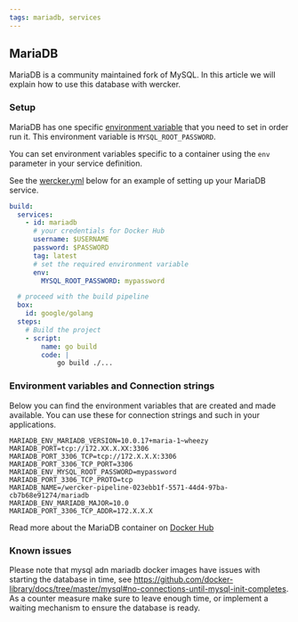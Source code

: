```yaml
---
tags: mariadb, services
---
```


## MariaDB

MariaDB is a community maintained fork of MySQL. In this article we
will explain how to use this database with wercker.

### Setup

MariaDB has one specific [environment variable](/docs/services/advanced-services.html) that you need to set
in order run it. This environment variable is `MYSQL_ROOT_PASSWORD`.

You can set environment variables specific to a container using the
`env` parameter in your service definition.

See the [wercker.yml](/docs/wercker-yml/creating-a-yml.html) below for an example of setting up your MariaDB service.

```yaml
build:
  services:
    - id: mariadb
      # your credentials for Docker Hub
      username: $USERNAME
      password: $PASSWORD
      tag: latest
      # set the required environment variable
      env:
        MYSQL_ROOT_PASSWORD: mypassword

  # proceed with the build pipeline
  box:
    id: google/golang
  steps:
    # Build the project
    - script:
        name: go build
        code: |
            go build ./...
```

### Environment variables and Connection strings

Below you can find the environment variables that are created and made available.
You can use these for connection strings and such in your applications.

```no-highlight
MARIADB_ENV_MARIADB_VERSION=10.0.17+maria-1~wheezy
MARIADB_PORT=tcp://172.XX.X.XX:3306
MARIADB_PORT_3306_TCP=tcp://172.X.X.X:3306
MARIADB_PORT_3306_TCP_PORT=3306
MARIADB_ENV_MYSQL_ROOT_PASSWORD=mypassword
MARIADB_PORT_3306_TCP_PROTO=tcp
MARIADB_NAME=/wercker-pipeline-023ebb1f-5571-44d4-97ba-cb7b68e91274/mariadb
MARIADB_ENV_MARIADB_MAJOR=10.0
MARIADB_PORT_3306_TCP_ADDR=172.X.X.X
```

Read more about the MariaDB container on [Docker Hub](https://registry.hub.docker.com/_/mariadb/)

### Known issues

Please note that mysql adn mariadb docker images have issues with starting the database in time, see https://github.com/docker-library/docs/tree/master/mysql#no-connections-until-mysql-init-completes. As a counter measure make sure to leave enough time, or implement a waiting mechanism to ensure the database is ready.
